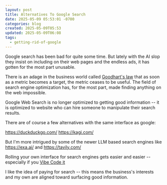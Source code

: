 ```yaml
---
layout: post
title: Alternatives To Google Search
date: 2025-05-09 05:53:01 -0700
categories: blog
created: 2025-05-09T05:53
updated: 2025-05-09T06:08
tags:
  - getting-rid-of-google
---
```

Google search has been bad for quite some time. But lately with the AI slop they insist on including on their web pages and the endless ads, it has gotten for the most part unusable.

There is an adage in the business world called [Goodhart's law](https://en.wikipedia.org/wiki/Goodhart%27s_law) that as soon as a metric becomes a target, the metric ceases to be useful. The field of search engine optimization has, for the most part, made finding anything on the web impossible. 

Google Web Search is no longer optimized to getting good information -- it is optimized to website who can hire someone to manipulate their search results. 

There are of course a few alternatives with the same interface as google: 

https://duckduckgo.com/
https://kagi.com/

But I'm more intrigued by some of the newer LLM based search engines like https://exa.ai/ and https://tavily.com/

Rolling your own interface for search engines gets easier and easier -- especially if you [Vibe Code it](/tags/vibe-coding/)

I like the idea of paying for search -- this means the business's interests and my own are aligned toward surfacing good information. 

